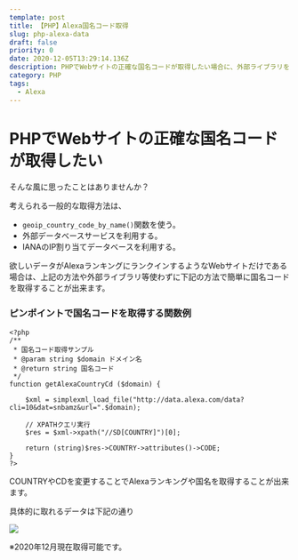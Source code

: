 ```yaml
---
template: post
title: 【PHP】Alexa国名コード取得
slug: php-alexa-data
draft: false
priority: 0
date: 2020-12-05T13:29:14.136Z
description: PHPでWebサイトの正確な国名コードが取得したい場合に、外部ライブラリを使わずに無料のAlexaデータから国名コードを取得する方法とサンプル。（Alexaランキング掲載中のサイトに限ります。）他、Alexaランキングも取得可能。
category: PHP
tags:
  - Alexa
---
```

# PHPでWebサイトの正確な国名コードが取得したい

そんな風に思ったことはありませんか？

考えられる一般的な取得方法は、

* <code>geoip_country_code_by_name()</code>関数を使う。
* 外部データベースサービスを利用する。
* IANAのIP割り当てデータベースを利用する。

欲しいデータがAlexaランキングにランクインするようなWebサイトだけである場合は、上記の方法や外部ライブラリ等使わずに下記の方法で簡単に国名コードを取得することが出来ます。

### ピンポイントで国名コードを取得する関数例

```
<?php
/**
 * 国名コード取得サンプル
 * @param string $domain ドメイン名
 * @return string 国名コード
 */
function getAlexaCountryCd ($domain) {
	
    $xml = simplexml_load_file("http://data.alexa.com/data?cli=10&dat=snbamz&url=".$domain);
	
    // XPATHクエリ実行
    $res = $xml->xpath("//SD[COUNTRY]")[0];
    
	return (string)$res->COUNTRY->attributes()->CODE;
}
?>
```

COUNTRYやCDを変更することでAlexaランキングや国名を取得することが出来ます。

具体的に取れるデータは下記の通り

![](/media/getalexa.png)

※2020年12月現在取得可能です。